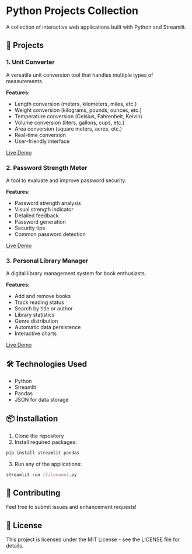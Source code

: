 # Python Projects Collection

A collection of interactive web applications built with Python and Streamlit.

## 🚀 Projects

### 1. Unit Converter
A versatile unit conversion tool that handles multiple types of measurements.

**Features:**
- Length conversion (meters, kilometers, miles, etc.)
- Weight conversion (kilograms, pounds, ounces, etc.)
- Temperature conversion (Celsius, Fahrenheit, Kelvin)
- Volume conversion (liters, gallons, cups, etc.)
- Area conversion (square meters, acres, etc.)
- Real-time conversion
- User-friendly interface

[Live Demo](https://growth-minset-by-okasha.streamlit.app/)

### 2. Password Strength Meter
A tool to evaluate and improve password security.

**Features:**
- Password strength analysis
- Visual strength indicator
- Detailed feedback
- Password generation
- Security tips
- Common password detection

[Live Demo](https://password-strength-metre-by-okasha.streamlit.app/)

### 3. Personal Library Manager
A digital library management system for book enthusiasts.

**Features:**
- Add and remove books
- Track reading status
- Search by title or author
- Library statistics
- Genre distribution
- Automatic data persistence
- Interactive charts

[Live Demo](https://personal-library-manager-by-okasha.streamlit.app/)

## 🛠️ Technologies Used
- Python
- Streamlit
- Pandas
- JSON for data storage

## 📦 Installation
1. Clone the repository
2. Install required packages:
```bash
pip install streamlit pandas
```
3. Run any of the applications:
```bash
streamlit run [filename].py
```

## 🤝 Contributing
Feel free to submit issues and enhancement requests!

## 📝 License
This project is licensed under the MIT License - see the LICENSE file for details.